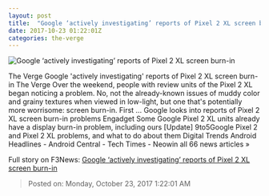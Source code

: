 ```yaml
---
layout: post
title:  "Google ‘actively investigating’ reports of Pixel 2 XL screen burn-in"
date: 2017-10-23 01:22:01Z
categories: the-verge
---
```


![Google ‘actively investigating’ reports of Pixel 2 XL screen burn-in](https://cdn.vox-cdn.com/thumbor/Kf7o-iLRD8oC7Sg4BgvrtzSJatE=/0x292:2040x1360/fit-in/1200x630/cdn.vox-cdn.com/uploads/chorus_asset/file/9474433/jbareham_171014_2050_0300.jpg)

The Verge Google 'actively investigating' reports of Pixel 2 XL screen burn-in The Verge Over the weekend, people with review units of the Pixel 2 XL began noticing a problem. No, not the already-known issues of muddy color and grainy textures when viewed in low-light, but one that's potentially more worrisome: screen burn-in. First ... Google looks into reports of Pixel 2 XL screen burn-in problems Engadget Some Google Pixel 2 XL units already have a display burn-in problem, including ours [Update] 9to5Google Pixel 2 and Pixel 2 XL problems, and what to do about them Digital Trends Android Headlines - Android Central - Tech Times - Neowin all 66 news articles »


Full story on F3News: [Google ‘actively investigating’ reports of Pixel 2 XL screen burn-in](http://www.f3nws.com/n/qYRbaF)

> Posted on: Monday, October 23, 2017 1:22:01 AM
